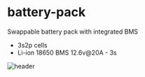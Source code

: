 # battery-pack
Swappable battery pack with integrated BMS

 - 3s2p cells
 - Li-ion 18650 BMS 12.6v@20A - 3s

![header](https://user-images.githubusercontent.com/24465803/178272105-4b551cb0-cf3e-4cc0-a9ea-32de25da82b9.png)

